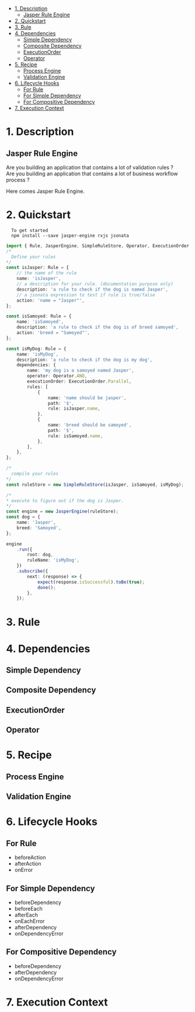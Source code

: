 - [1. Description](#1-description)
  - [Jasper Rule Engine](#jasper-rule-engine)
- [2. Quickstart](#2-quickstart)
- [3. Rule](#3-rule)
- [4. Dependencies](#4-dependencies)
  - [Simple Dependency](#simple-dependency)
  - [Composite Dependency](#composite-dependency)
  - [ExecutionOrder](#executionorder)
  - [Operator](#operator)
- [5. Recipe](#5-recipe)
  - [Process Engine](#process-engine)
  - [Validation Engine](#validation-engine)
- [6. Lifecycle Hooks](#6-lifecycle-hooks)
  - [For Rule](#for-rule)
  - [For Simple Dependency](#for-simple-dependency)
  - [For Compositive Dependency](#for-compositive-dependency)
- [7. Execution Context](#7-execution-context)


# 1. Description
  ## Jasper Rule Engine
  Are you building an application that contains a lot of validation rules ?   
  Are you building an application that contains a lot of business workflow process ?   
  
  Here comes Jasper Rule Engine.

# 2. Quickstart
      To get started  
      npm install --save jasper-engine rxjs jsonata

```typescript
import { Rule, JasperEngine, SimpleRuleStore, Operator, ExecutionOrder } from 'jasper-engine';
/*
  Define your rules
*/
const isJasper: Rule = {
    // the name of the rule
    name: 'isJasper',
    // a description for your rule. (documentation purpose only)
    description: 'a rule to check if the dog is named Jasper',
    // a jsonata expression to test if rule is true/false
    action: 'name = "Jasper"',
};

const isSamoyed: Rule = {
    name: 'isSamoyed',
    description: 'a rule to check if the dog is of breed samoyed',
    action: 'breed = "Samoyed"',
};

const isMyDog: Rule = {
    name: 'isMyDog',
    description: 'a rule to check if the dog is my dog',
    dependencies: {
        name: 'my dog is a samoyed named Jasper',
        operator: Operator.AND,
        executionOrder: ExecutionOrder.Parallel,
        rules: [
            {
                name: 'name should be jasper',
                path: '$',
                rule: isJasper.name,
            },
            {
                name: 'breed should be samoyed',
                path: '$',
                rule: isSamoyed.name,
            },
        ],
    },
};

/*
  compile your rules
*/
const ruleStore = new SimpleRuleStore(isJasper, isSamoyed, isMyDog);

/*
* execute to figure out if the dog is Jasper.
*/
const engine = new JasperEngine(ruleStore);
const dog = {
    name: 'Jasper',
    breed: 'Samoyed',
};

engine
    .run({
        root: dog,
        ruleName: 'isMyDog',
    })
    .subscribe({
        next: (response) => {
            expect(response.isSuccessful).toBe(true);
            done();
        },
    });

```

# 3. Rule


# 4. Dependencies
## Simple Dependency

## Composite Dependency

## ExecutionOrder

## Operator

# 5. Recipe
## Process Engine
## Validation Engine

# 6. Lifecycle Hooks
## For Rule
* beforeAction
* afterAction
* onError

## For Simple Dependency
* beforeDependency
* beforeEach
* afterEach
* onEachError
* afterDependency
* onDependencyError

## For Compositive Dependency
* beforeDependency
* afterDependency
* onDependencyError

# 7. Execution Context

